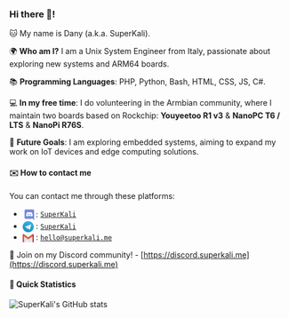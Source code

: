 ### Hi there 👋! 

🐱 My name is Dany (a.k.a. SuperKali).

🌍 **Who am I?** I am a Unix System Engineer from Italy, passionate about exploring new systems and ARM64 boards.

📚 **Programming Languages**: PHP, Python, Bash, HTML, CSS, JS, C#.

💻 **In my free time**: I do volunteering in the Armbian community, where I maintain two boards based on Rockchip: **Youyeetoo R1 v3** & **NanoPC T6 / LTS** & **NanoPi R76S**. 

🎯 **Future Goals**: I am exploring embedded systems, aiming to expand my work on IoT devices and edge computing solutions.

#### ✉️ How to contact me

You can contact me through these platforms:

- <img src="https://raw.githubusercontent.com/SuperKali/SuperKali/main/logo-discord.svg" width="24px" align="center">: [`SuperKali`](https://discord.superkali.me)
- <img src="https://raw.githubusercontent.com/SuperKali/SuperKali/main/logo-telegram.svg" width="20px" align="center"> : [`SuperKali`](https://t.me/SuperKali)
- <img src="https://raw.githubusercontent.com/SuperKali/SuperKali/main/logo-gmail.svg" width="20px" align="center"> : [`hello@superkali.me`](mailto:hello@superkali.me)

🏮 Join on my Discord community! - [https://discord.superkali.me](https://discord.superkali.me)

#### 📍 Quick Statistics

![SuperKali's GitHub stats](https://github-readme-stats.vercel.app/api?username=SuperKali&show_icons=true&theme=radical)
